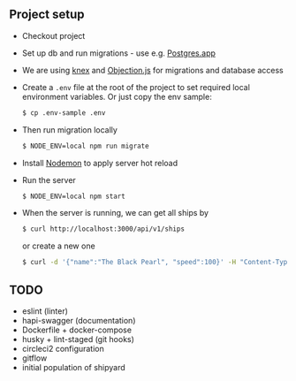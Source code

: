 ## Project setup

* Checkout project
* Set up db and run migrations - use e.g. [Postgres.app](https://postgresapp.com/)
* We are using [knex](http://knexjs.org/) and [Objection.js](http://vincit.github.io/objection.js/) for migrations and database access
* Create a `.env` file at the root of the project to set required local environment variables. Or just copy the env sample:
  ```bash
  $ cp .env-sample .env
  ```
* Then run migration locally
  ```bash
  $ NODE_ENV=local npm run migrate
  ```

* Install [Nodemon](https://github.com/remy/nodemon) to apply server hot reload

* Run the server
  ```bash
  $ NODE_ENV=local npm start
  ```

* When the server is running, we can get all ships by
  ```bash
  $ curl http://localhost:3000/api/v1/ships
  ```
  or create a new one
  ```bash
  $ curl -d '{"name":"The Black Pearl", "speed":100}' -H "Content-Type: application/json" -XPOST http://localhost:3000/api/v1/ships
  ```

## TODO

* eslint (linter)
* hapi-swagger (documentation)
* Dockerfile + docker-compose
* husky + lint-staged (git hooks)
* circleci2 configuration
* gitflow
* initial population of shipyard

         

